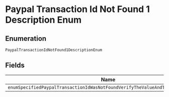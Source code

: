 
# Paypal Transaction Id Not Found 1 Description Enum

## Enumeration

`PaypalTransactionIdNotFound1DescriptionEnum`

## Fields

| Name |
|  --- |
| `enumSpecifiedPaypalTransactionIdWasNotFoundVerifyTheValueAndTryTheRequestAgain` |


